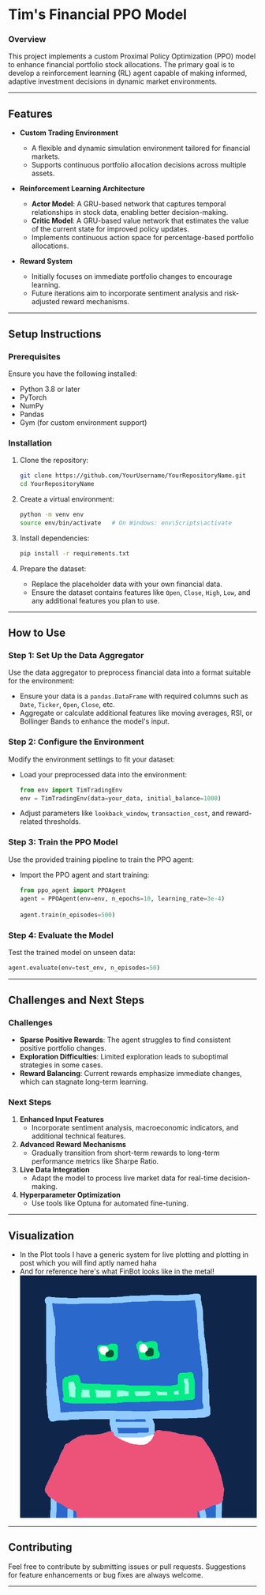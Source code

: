 # Tim's Financial PPO Model

### Overview

This project implements a custom Proximal Policy Optimization (PPO) model to enhance financial portfolio stock allocations. The primary goal is to develop a reinforcement learning (RL) agent capable of making informed, adaptive investment decisions in dynamic market environments.

---

## Features

- **Custom Trading Environment**
  - A flexible and dynamic simulation environment tailored for financial markets.
  - Supports continuous portfolio allocation decisions across multiple assets.

- **Reinforcement Learning Architecture**
  - **Actor Model**: A GRU-based network that captures temporal relationships in stock data, enabling better decision-making.
  - **Critic Model**: A GRU-based value network that estimates the value of the current state for improved policy updates.
  - Implements continuous action space for percentage-based portfolio allocations.

- **Reward System**
  - Initially focuses on immediate portfolio changes to encourage learning.
  - Future iterations aim to incorporate sentiment analysis and risk-adjusted reward mechanisms.

---

## Setup Instructions

### Prerequisites

Ensure you have the following installed:

- Python 3.8 or later
- PyTorch
- NumPy
- Pandas
- Gym (for custom environment support)

### Installation

1. Clone the repository:
   ```bash
   git clone https://github.com/YourUsername/YourRepositoryName.git
   cd YourRepositoryName
   ```

2. Create a virtual environment:
   ```bash
   python -m venv env
   source env/bin/activate   # On Windows: env\Scripts\activate
   ```

3. Install dependencies:
   ```bash
   pip install -r requirements.txt
   ```

4. Prepare the dataset:
   - Replace the placeholder data with your own financial data.
   - Ensure the dataset contains features like `Open`, `Close`, `High`, `Low`, and any additional features you plan to use.

---

## How to Use

### Step 1: Set Up the Data Aggregator
Use the data aggregator to preprocess financial data into a format suitable for the environment:
- Ensure your data is a `pandas.DataFrame` with required columns such as `Date`, `Ticker`, `Open`, `Close`, etc.
- Aggregate or calculate additional features like moving averages, RSI, or Bollinger Bands to enhance the model's input.

### Step 2: Configure the Environment
Modify the environment settings to fit your dataset:
- Load your preprocessed data into the environment:
  ```python
  from env import TimTradingEnv
  env = TimTradingEnv(data=your_data, initial_balance=1000)
  ```
- Adjust parameters like `lookback_window`, `transaction_cost`, and reward-related thresholds.

### Step 3: Train the PPO Model
Use the provided training pipeline to train the PPO agent:
- Import the PPO agent and start training:
  ```python
  from ppo_agent import PPOAgent
  agent = PPOAgent(env=env, n_epochs=10, learning_rate=3e-4)

  agent.train(n_episodes=500)
  ```

### Step 4: Evaluate the Model
Test the trained model on unseen data:
```python
agent.evaluate(env=test_env, n_episodes=50)
```

---

## Challenges and Next Steps

### Challenges
- **Sparse Positive Rewards**: The agent struggles to find consistent positive portfolio changes.
- **Exploration Difficulties**: Limited exploration leads to suboptimal strategies in some cases.
- **Reward Balancing**: Current rewards emphasize immediate changes, which can stagnate long-term learning.

### Next Steps
1. **Enhanced Input Features**
   - Incorporate sentiment analysis, macroeconomic indicators, and additional technical features.
2. **Advanced Reward Mechanisms**
   - Gradually transition from short-term rewards to long-term performance metrics like Sharpe Ratio.
3. **Live Data Integration**
   - Adapt the model to process live market data for real-time decision-making.
4. **Hyperparameter Optimization**
   - Use tools like Optuna for automated fine-tuning.

---

## Visualization
- In the Plot tools I have a generic system for live plotting and plotting in post which you will find aptly named haha
- And for reference here's what FinBot looks like in the metal!
![FinBot.png](images%2FFinBot.png)

---

## Contributing
Feel free to contribute by submitting issues or pull requests. Suggestions for feature enhancements or bug fixes are always welcome.

---
